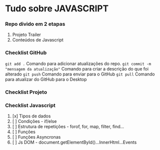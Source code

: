 # Tudo sobre JAVASCRIPT
### Repo divido em 2 etapas
1. Projeto Trailer
2. Conteúdos de Javascript





### Checklist GitHub
`git add .` Comando para adicionar atualizações do repo. 
`git commit -m "mensagem da atualização"` Comando para criar a descrição do que foi alterado
`git push` Comando para enviar para o GitHub
`git pull` Comando para atualizar do GitHub para o Desktop


### Checklist Projeto



### Checklist Javascript
1. [x] Tipos de dados
2. [ ] Condições - if/else
3. [ ] Estrutura de repetições - forof, for, map, filter, find...
4. [ ] Funções
5. [ ] Funções Asyncronas
6. [ ] Js DOM - document.getElementById()...InnerHtml...Events